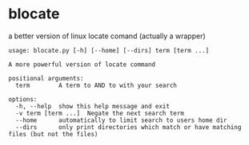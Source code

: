 # blocate
a better version of linux locate comand (actually a wrapper)

```
usage: blocate.py [-h] [--home] [--dirs] term [term ...]

A more powerful version of locate command

positional arguments:
  term        A term to AND to with your search

options:
  -h, --help  show this help message and exit
  -v term [term ...]  Negate the next search term
  --home      automatically to limit search to users home dir
  --dirs      only print directories which match or have matching files (but not the files)
```

